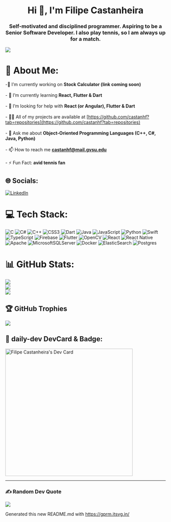 <h1 align="center">Hi 👋, I'm Filipe Castanheira</h1>
<h3 align="center">Self-motivated and disciplined programmer. Aspiring to be a Senior Software Developer. I also play tennis, so I am always up for a match.</h3>

[![](https://visitcount.itsvg.in/api?id=castanhf&icon=8&color=3)](https://visitcount.itsvg.in)
# 💫 About Me:
 -🔭 I’m currently working on **Stock Calculator (link coming soon)**<br><br>- 🌱 I’m currently learning **React, Flutter & Dart**<br><br>- 🤝 I’m looking for help with **React (or Angular), Flutter & Dart**<br><br>- 👨‍💻 All of my projects are available at [https://github.com/castanhf?tab=repositories](https://github.com/castanhf?tab=repositories)<br><br>- 💬 Ask me about **Object-Oriented Programming Languages (C++, C#, Java, Python)**<br><br>- 📫 How to reach me **castanhf@mail.gvsu.edu**<br><br>- ⚡ Fun Fact: **avid tennis fan**


## 🌐 Socials:
[![LinkedIn](https://img.shields.io/badge/LinkedIn-%230077B5.svg?logo=linkedin&logoColor=white)](https://linkedin.com/in/castanhf) 

# 💻 Tech Stack:
![C](https://img.shields.io/badge/c-%2300599C.svg?style=flat&logo=c&logoColor=white) ![C#](https://img.shields.io/badge/c%23-%23239120.svg?style=flat&logo=c-sharp&logoColor=white) ![C++](https://img.shields.io/badge/c++-%2300599C.svg?style=flat&logo=c%2B%2B&logoColor=white) ![CSS3](https://img.shields.io/badge/css3-%231572B6.svg?style=flat&logo=css3&logoColor=white) ![Dart](https://img.shields.io/badge/dart-%230175C2.svg?style=flat&logo=dart&logoColor=white) ![Java](https://img.shields.io/badge/java-%23ED8B00.svg?style=flat&logo=java&logoColor=white) ![JavaScript](https://img.shields.io/badge/javascript-%23323330.svg?style=flat&logo=javascript&logoColor=%23F7DF1E) ![Python](https://img.shields.io/badge/python-3670A0?style=flat&logo=python&logoColor=ffdd54) ![Swift](https://img.shields.io/badge/swift-F54A2A?style=flat&logo=swift&logoColor=white) ![TypeScript](https://img.shields.io/badge/typescript-%23007ACC.svg?style=flat&logo=typescript&logoColor=white) ![Firebase](https://img.shields.io/badge/firebase-%23039BE5.svg?style=flat&logo=firebase) ![Flutter](https://img.shields.io/badge/Flutter-%2302569B.svg?style=flat&logo=Flutter&logoColor=white) ![OpenCV](https://img.shields.io/badge/opencv-%23white.svg?style=flat&logo=opencv&logoColor=white) ![React](https://img.shields.io/badge/react-%2320232a.svg?style=flat&logo=react&logoColor=%2361DAFB) ![React Native](https://img.shields.io/badge/react_native-%2320232a.svg?style=flat&logo=react&logoColor=%2361DAFB) ![Apache](https://img.shields.io/badge/apache-%23D42029.svg?style=flat&logo=apache&logoColor=white) ![MicrosoftSQLServer](https://img.shields.io/badge/Microsoft%20SQL%20Sever-CC2927?style=flat&logo=microsoft%20sql%20server&logoColor=white) ![Docker](https://img.shields.io/badge/docker-%230db7ed.svg?style=flat&logo=docker&logoColor=white) ![ElasticSearch](https://img.shields.io/badge/-ElasticSearch-005571?style=flat&logo=elasticsearch) ![Postgres](https://img.shields.io/badge/postgres-%23316192.svg?style=flat&logo=postgresql&logoColor=white)
# 📊 GitHub Stats:
![](https://github-readme-stats.vercel.app/api?username=castanhf&theme=vue-dark&hide_border=false&include_all_commits=false&count_private=true)<br/>
![](https://github-readme-streak-stats.herokuapp.com/?user=castanhf&theme=vue-dark&hide_border=false)<br/>
![](https://github-readme-stats.vercel.app/api/top-langs/?username=castanhf&theme=vue-dark&hide_border=false&include_all_commits=false&count_private=true&layout=compact)

## 🏆 GitHub Trophies
![](https://github-profile-trophy.vercel.app/?username=castanhf&theme=discord&no-frame=false&no-bg=true&margin-w=4)

## 📰 daily-dev DevCard & Badge:
<p align="left"> <a href="https://app.daily.dev/castanhf"><img src="https://api.daily.dev/devcards/77b25433807741f1848a3b710624ed5e.png?r=uyg" width="400" alt="Filipe Castanheira's Dev Card"/></a> </p>

---
### ✍️ Random Dev Quote
![](https://quotes-github-readme.vercel.app/api?type=horizontal&theme=dark)


Generated this new README.md with https://gprm.itsvg.in/


